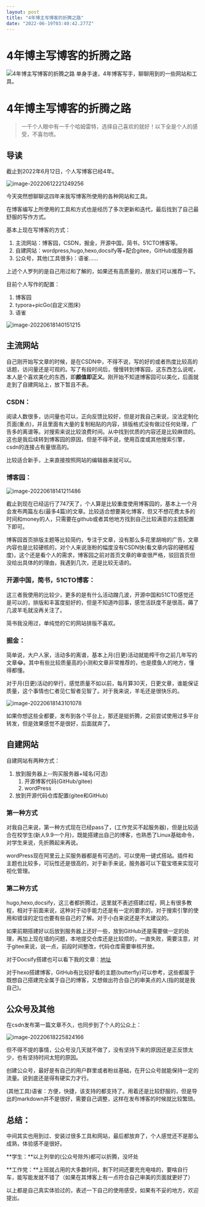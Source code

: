 ```yaml
---
layout: post
title: "4年博主写博客的折腾之路"
date: "2022-06-19T03:40:42.277Z"
---
```

4年博主写博客的折腾之路
============

![4年博主写博客的折腾之路](https://img2022.cnblogs.com/blog/1775279/202206/1775279-20220618230952073-126971042.png) 单身手速，4年博客写手，聊聊用到的一些网站和工具。

4年博主写博客的折腾之路
============

> 一千个人眼中有一千个哈姆雷特，选择自己喜欢的就好！以下全是个人的感受，不喜勿喷。

导读
--

截止到2022年6月12日，个人写博客已经4年。

![image-20220612221249256](https://xbhog-img.oss-cn-hangzhou.aliyuncs.com/2022/image-20220612221249256.png)

今天突然想聊聊这四年来我写博客所使用的各种网站和工具。

在博客编写上所使用的工具和方式也是经历了多次更新和迭代，最后找到了自己最舒服的写作方式。

基本上现在写博客的方式：

1.  主流网站：博客园，CSDN，掘金，开源中国，简书，51CTO博客等。
2.  自建网站：wordpress,hugo,hexo,docsify等+配合gitee，GitHub或服务器
3.  公众号，其他(工具很多)：语雀......

上述个人罗列的是自己用过和了解的，如果还有高质量的，朋友们可以推荐一下。

目前个人写作的配置：

1.  博客园
2.  typora+picGo(自定义图床)
3.  语雀

![image-20220618140151215](https://xbhog-img.oss-cn-hangzhou.aliyuncs.com/2022/image-20220618140151215.png)

主流网站
----

自己刚开始写文章的时候，是在CSDN中，不得不说，写的好的或者热度比较高的话题，访问量还是可观的。写了有段时间后，慢慢转到博客园，这东西怎么说呢，本人是个喜欢美化的东西，即**颜值即正义**。刚开始不知道博客园可以美化，后面就走到了自建网站上，放下暂且不表。

### CSDN：

阅读人数很多，访问量也可以，正向反馈比较好，但是对我自己来说，没法定制化页面(重点)，并且里面有大量的复制粘贴的内容，排版格式没有做过任何处理，广告多的离谱等。对搜索来说比较浪费时间。从中找到优质的内容还是比较麻烦的。这也是我后续转到博客园的原因，但是不得不说，使用百度或其他搜索引擎，csdn的连接占有量很高的。

比较适合新手，上来直接按照网站的编辑器来就可以。

### 博客园：

![image-20220618141211486](https://xbhog-img.oss-cn-hangzhou.aliyuncs.com/2022/image-20220618141211486.png)

截止到现在已经运行了747天了，个人算是比较重度使用博客园的，基本上一个月会发布两篇左右(最多4篇)的文章。比较适合想要美化博客，但又不想花费太多的时间和money的人，只需要在github或者其他地方找到自己比较满意的主题配置下即可。

博客园首页排版主题等比较简约，专注于文章，没有那么多花里胡哨的广告，文章内容也是比较硬核的，对个人来说涨粉的幅度没有CSDN快(看文章内容的硬核程度)，这个还是看个人的需求，博客园之前对首页文章的审查很严格，驳回首页但没给出具体的的理由，我遇到几次，还是比较无语的。

### 开源中国，简书，51CTO博客：

这三者我使用的比较少，更多的是有什么活动蹭几波，开源中国和51CTO感觉还是可以的，排版和丰富度挺好的，但是不知道咋回事，感觉活跃度不是很高，薅了几波羊毛就没再关注了。

简书我没用过，单纯觉的它的网站排版不喜欢。

### 掘金：

简单说，大户人家，活动多的离谱，基本上月(日更)活动就能榨干你之前几年写的文章😂。其中有些比较质量高的小测和文章非常推荐的，也是摸鱼人的地方，懂得都懂。

对于月(日更)活动的举行，感觉质量不如以前，每月算30天，日更文章，谁能保证质量，这个事情也仁者见仁智者见智了。对于我来说，羊毛还是很快乐的。

![image-20220618143101078](https://xbhog-img.oss-cn-hangzhou.aliyuncs.com/2022/image-20220618143101078.png)

如果你想这些全都要，发布到各个平台上，那还是挺折腾，之前尝试使用过多平台转发，但是效果感觉不是很好，后面就弃了。

自建网站
----

自建网站有两种方式：

1.  放到服务器上--购买服务器+域名(可选)
    1.  开源博客代码(GitHub/gitee)
    2.  wordPress
2.  放到开源代码仓库配置(gitee和GitHub)

### 第一种方式

对我自己来说，第一种方式现在已经pass了，(工作党买不起服务器)，但是比较适合在校学生(新人9.9一个月)，既能搭建出自己的博客，也熟悉了Linux基础命令，对学生来说，先折腾起来再说。

wordPress现在阿里云上买服务器都是有可选的，可以使用一键式搭站。插件和主题也比较多，可玩性还是很高的，对于新手来说，服务器可以下载宝塔来实现可视化管理。

### 第二种方式

hugo,hexo,docsify，这三者都折腾过，这里就不表述搭建过程，网上有很多教程，相对于前面来说，这种对于动手能力还是有一定的要求的，对于搜索引擎的使用和错误的定位也要有些自己的了解。对于小白来说还是不太建议的。

如果前期搭建好以后放到服务器上还好一些，放到GitHub还是需要做一定的处理，再加上现在墙的问题，本地提交仓库还是比较烦的，一直失败，需要注意，对于gitee来说，说一点，前段时间整改，代码仓库需要审核开放。

对于Docsify搭建也可以看下我的文章：[地址](https://xbhog.netlify.app/#/docBlog/%E7%BD%91%E7%AB%99%E6%90%AD%E5%BB%BA%E8%BF%87%E7%A8%8B?id=%e7%bd%91%e7%ab%99%e7%9a%84%e6%90%ad%e5%bb%ba)

对于hexo搭建博客，GitHub有比较好看的主题(butterfly)可以参考，这些都属于既想自己搭建完全属于自己的博客，又想做出符合自己的审美点的人(指的就是我自己)。

公众号及其他
------

在csdn发布第一篇文章不久，也同步到了个人的公众上：

![image-20220618225824166](https://xbhog-img.oss-cn-hangzhou.aliyuncs.com/2022/image-20220618225824166.png)

但不得不提的事情，公众号没几天就不做了，没有坚持下来的原因还是正反馈太少，也有坚持时间太短的原因。

创建公众号，最好是有自己的用户群里或者粉丝基础，在开公众号就能保持一定的流量。说到底还是得有硬实力才行。

(其他工具)语雀：方便，快捷，该支持的都支持了。用着还是比较舒服的，但是导出的markdown并不是很好，需要自己调整，这样在发布博客的时候就比较繁琐。

总结：
---

中间其实也用到过、安装过很多工具和网站，最后都放弃了，个人感觉还不是那么成熟，体验感不是很好。

**学生：**以上列举的(公众号除外)都可以折腾，没坏处

**工作党：**上班就占用的大多数时间，剩下时间还要充充电啥的，要啥自行车，能写能发就不错了（如果在其博客上有一点符合自己审美的页面就更好了）

以上都是自己真实体验过的，表述一下自己的使用感受，如果有不妥的地方，欢迎提出。